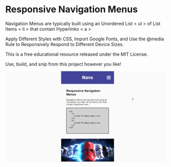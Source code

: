 # Responsive Navigation Menus

Navigation Menus are typically built using an Unordered List < ul > of List Items < li > that contain Hyperlinks < a >

Apply Different Styles with CSS, Import Google Fonts, and Use the @media Rule to Responsively Respond to Different Device Sizes.

This is a free educational resource released under the MIT License.

Use, build, and snip from this project however you like!


![Alt Text](img/NavOpen.gif)


